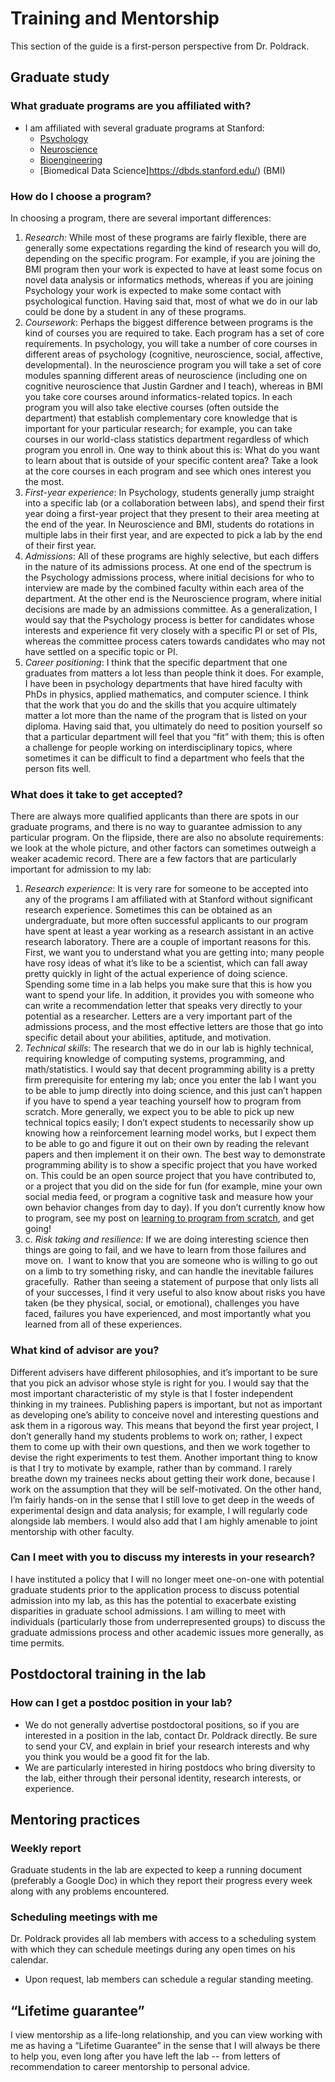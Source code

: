 # Training and Mentorship

This section of the guide is a first-person perspective from Dr. Poldrack.

## Graduate study

### What graduate programs are you affiliated with?
- I am affiliated with several graduate programs at Stanford: 
    - [Psychology](https://psychology.stanford.edu/phd-program)
    - [Neuroscience](https://med.stanford.edu/neurogradprogram.html)
    - [Bioengineering](https://bioengineering.stanford.edu/academics-admission/graduate-programs)
    - [Biomedical Data Science]https://dbds.stanford.edu/) (BMI)

### How do I choose a program?

In choosing a program, there are several important differences:

1.  *Research:* While most of
    these programs are fairly flexible, there are generally some
    expectations regarding the kind of research you will do, depending
    on the specific program. For example, if you are joining the BMI program then your
    work is expected to have at least some focus on novel data analysis or
    informatics methods, whereas if you are joining Psychology your work
    is expected to make some contact with psychological function. Having
    said that, most of what we do in our lab could be done by a student
    in any of these programs.
2.  *Coursework*: Perhaps the
    biggest difference between programs is the kind of courses you are
    required to take. Each program has a set of core requirements. In psychology, you will take
    a number of core courses in different areas of psychology
    (cognitive, neuroscience, social, affective, developmental). In the neuroscience program
    you will take a set of core modules spanning different areas of
    neuroscience (including one on cognitive neuroscience that Justin
    Gardner and I teach), whereas in BMI you take core courses around
    informatics-related topics. In each program you will also take elective courses (often
    outside the department) that establish complementary core knowledge
    that is important for your particular research; for example, you can
    take courses in our world-class statistics department regardless of
    which program you enroll in. One way to think about this is: What do you want to learn
    about that is outside of your specific content area? Take a look at
    the core courses in each program and see which ones interest you the
    most.
3.  *First-year experience*: In
    Psychology, students generally jump straight into a specific lab (or
    a collaboration between labs), and spend their first year doing a
    first-year project that they present to their area meeting at the
    end of the year. In Neuroscience and BMI, students do rotations in
    multiple labs in their first year, and are expected to pick a lab by
    the end of their first year. 
4.  *Admissions*: All of these
    programs are highly selective, but each differs in the nature of its
    admissions process. At
    one end of the spectrum is the Psychology admissions process, where
    initial decisions for who to interview are made by the combined
    faculty within each area of the department. At the other end is the
    Neuroscience program, where initial decisions are made by an
    admissions committee. As
    a generalization, I would say that the Psychology process is better
    for candidates whose interests and experience fit very closely with
    a specific PI or set of PIs, whereas the committee process caters
    towards candidates who may not have settled on a specific topic or
    PI.
5.  *Career positioning*: I think
    that the specific department that one graduates from matters a lot
    less than people think it does. For example, I have been in psychology departments that have
    hired faculty with PhDs in physics, applied mathematics, and computer
    science. I think that the work that you do and the skills that you
    acquire ultimately matter a lot more than the name of the program
    that is listed on your diploma. Having said that, you ultimately do need to position yourself
    so that a particular department will feel that you “fit” with them;
    this is often a challenge for people working on interdisciplinary
    topics, where sometimes it can be difficult to find a department who
    feels that the person fits well.

### What does it take to get accepted?

There are always more qualified applicants than there are
spots in our graduate programs, and there is no way to guarantee
admission to any particular program. On the flipside, there are also
no absolute requirements: we look at the whole picture, and other
factors can sometimes outweigh a weaker academic record. There are a few factors that are
particularly important for admission to my lab:

1.  *Research experience*: It is
    very rare for someone to be accepted into any of the programs I am
    affiliated with at Stanford without significant research
    experience. Sometimes
    this can be obtained as an undergraduate, but more often successful
    applicants to our program have spent at least a year working as a
    research assistant in an active research laboratory. There are a couple of
    important reasons for this. First, we want you to understand what you are getting into;
    many people have rosy ideas of what it’s like to be a scientist,
    which can fall away pretty quickly in light of the actual experience
    of doing science. Spending some time in a lab helps you make sure that this is
    how you want to spend your life. In addition, it provides you with
    someone who can write a recommendation letter that speaks very
    directly to your potential as a researcher. Letters are a very important
    part of the admissions process, and the most effective letters are
    those that go into specific detail about your abilities, aptitude,
    and motivation.
2.  *Technical skills*: The
    research that we do in our lab is highly technical, requiring
    knowledge of computing systems, programming, and
    math/statistics. I would
    say that decent programming ability is a pretty firm prerequisite
    for entering my lab; once you enter the lab I want you to be able to
    jump directly into doing science, and this just can’t happen if you
    have to spend a year teaching yourself how to program from scratch.
    More generally, we expect you to be able to pick up new technical
    topics easily; I don’t expect students to necessarily show up
    knowing how a reinforcement learning model works, but I expect them
    to be able to go and figure it out on their own by reading the
    relevant papers and then implement it on their own. The best way to
    demonstrate programming ability is to show a specific project that
    you have worked on. This could be an open source project that you
    have contributed to, or a project that you did on the side for fun
    (for example, mine your own social media feed, or program a
    cognitive task and measure how your own behavior changes from day to
    day). If you don’t currently know how to program, see my post on
    [learning to program from
    scratch](https://russpoldrack.blogspot.com/2016/05/advice-for-learning-to-code-from-scratch.html),
    and get going!
3.  c. *Risk taking and resilience:*
    If we are doing interesting science then things are going to fail,
    and we have to learn from those failures and move on.<span
    class="Apple-converted-space">  </span>I want to know that you are
    someone who is willing to go out on a limb to try something risky,
    and can handle the inevitable failures gracefully.<span
    class="Apple-converted-space">  </span>Rather than seeing a
    statement of purpose that only lists all of your successes, I find
    it very useful to also know about risks you have taken (be they
    physical, social, or emotional), challenges you have faced, failures
    you have experienced, and most importantly what you learned from all
    of these experiences.

### What kind of advisor are you?
Different advisers have different philosophies, and it’s important to be
sure that you pick an advisor whose style is right for you. I would say that the most
important characteristic of my style is that I foster independent
thinking in my trainees. Publishing papers is important, but not as important as
developing one’s ability to conceive novel and interesting questions and
ask them in a rigorous way. This means that beyond the first year
project, I don’t generally hand my students problems to work on; rather,
I expect them to come up with their own questions, and then we work
together to devise the right experiments to test them. Another important
thing to know is that I try to motivate by example, rather than by
command. I rarely breathe down my trainees necks about getting their
work done, because I work on the assumption that they will be
self-motivated. On the other hand, I’m fairly hands-on in the sense that
I still love to get deep in the weeds of experimental design and data
analysis; for example, I will regularly code alongside lab members. I
would also add that I am highly amenable to joint mentorship with other
faculty.

### Can I meet with you to discuss my interests in your research?

I have instituted a policy that I will
no longer meet one-on-one with potential graduate students prior to the
application process to discuss potential admission into my lab, as this
has the potential to exacerbate existing disparities in graduate school
admissions. I am willing to
meet with individuals (particularly those from underrepresented groups)
to discuss the graduate admissions process and other academic issues
more generally, as time permits.

  
## Postdoctoral training in the lab

### How can I get a postdoc position in your lab?

- We do not generally advertise
    postdoctoral positions, so if you are interested in a position in
    the lab, contact Dr. Poldrack directly. Be sure to send your CV, and
    explain in brief your research interests and why you think you would
    be a good fit for the lab.
- We are particularly
    interested in hiring postdocs who bring diversity to the lab, either
    through their personal identity, research interests, or experience.

## Mentoring practices

### Weekly report

Graduate students in the lab
    are expected to keep a running document (preferably a Google Doc) in
    which they report their progress every week along with any problems
    encountered.

### Scheduling meetings with me

Dr. Poldrack provides all lab
    members with access to a scheduling system with which they can
    schedule meetings during any open times on his calendar.
- Upon request, lab members can
    schedule a regular standing meeting.

## “Lifetime guarantee”

I view mentorship as a
    life-long relationship, and you can view working with me as having a
    “Lifetime Guarantee” in the sense that I will always be there to
    help you, even long after you have left the lab -- from letters of
    recommendation to career mentorship to personal advice.
